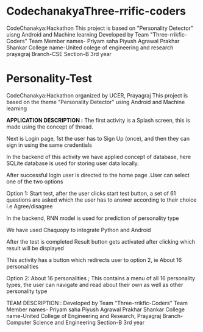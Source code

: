 # CodechanakyaThree-rrific-coders
CodeChanakya:Hackathon This project is based on "Personality Detector" uisng Android and Machine learning Developed by Team "Three-rrikfic-Coders" Team Member names- Priyam saha Piyush Agrawal Prakhar Shankar College name-United colege of engineering and research prayagraj Branch-CSE Section-B 3rd year
# Personality-Test
CodeChanakya:Hackathon organized by UCER, Prayagraj
This project is based on the theme "Personality Detector" using Android and Machine learning

<b>APPLICATION DESCRIPTION :</b>
The first activity is a Splash screen, this is made using the concept of thread.

Next is Login page, 1st the user has to Sign Up (once), and then they can sign in using the same credentials

In the backend of this activity we have applied concept of database, here SQLite database is used for storing user data locally. 

After successful login user is directed to the home page .User can select one of the two options

Option 1: Start test, after the user clicks start test button, a set of 61 questions are asked which the user has to answer according to their choice i.e Agree/disagree

In the backend, RNN model is used for prediction of personality type

We have used Chaquopy to integrate Python and Android

After the test is completed Result button gets activated after clicking which result will be displayed

This activity has a button which redirects user to option 2, ie About 16 personalities

Option 2: About 16 personalities ; This contains a menu of all 16 personality types, the user can navigate and read about  their own as well as other personality type

TEAM DESCRIPTION :
Developed by Team "Three-rrikfic-Coders"
Team Member names-
Priyam saha
Piyush Agrawal
Prakhar Shankar
College name-United College of Engineering and Research, Prayagraj
Branch-Computer Science and Engineering
Section-B 3rd year
